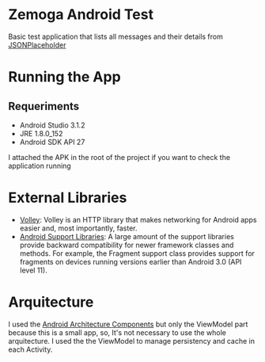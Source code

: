 # Zemoga Android Test

Basic test application that lists all messages and their details from [JSONPlaceholder](https://jsonplaceholder.typicode.com)

# Running the App
## Requeriments
* Android Studio 3.1.2
* JRE 1.8.0_152
* Android SDK API 27

I attached the APK in the root of the project if you want to check the application running

# External Libraries
* [Volley](https://github.com/google/volley): Volley is an HTTP library that makes networking for Android apps easier and, most importantly, faster.
* [Android Support Libraries](https://developer.android.com/topic/libraries/support-library/): A large amount of the support libraries provide backward compatibility for newer framework classes and methods. For example, the Fragment support class provides support for fragments on devices running versions earlier than Android 3.0 (API level 11).

# Arquitecture
I used the [Android Architecture Components](https://developer.android.com/topic/libraries/architecture/) but only the ViewModel part because this is a small app, so, It's not necessary to use the whole arquitecture. I used the the ViewModel to manage persistency and cache in each Activity.
